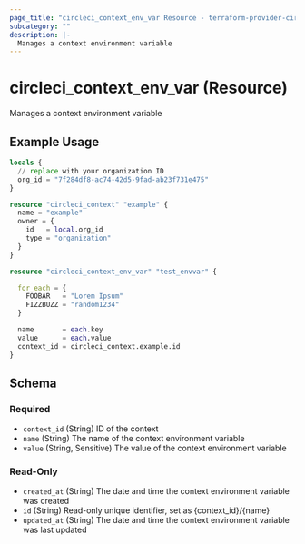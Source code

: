 ```yaml
---
page_title: "circleci_context_env_var Resource - terraform-provider-circleci"
subcategory: ""
description: |-
  Manages a context environment variable
---
```


# circleci_context_env_var (Resource)

Manages a context environment variable

## Example Usage

```terraform
locals {
  // replace with your organization ID
  org_id = "7f284df8-ac74-42d5-9fad-ab23f731e475"
}

resource "circleci_context" "example" {
  name = "example"
  owner = {
    id   = local.org_id
    type = "organization"
  }
}

resource "circleci_context_env_var" "test_envvar" {

  for_each = {
    FOOBAR   = "Lorem Ipsum"
    FIZZBUZZ = "random1234"
  }

  name       = each.key
  value      = each.value
  context_id = circleci_context.example.id
}
```

<!-- schema generated by tfplugindocs -->
## Schema

### Required

- `context_id` (String) ID of the context
- `name` (String) The name of the context environment variable
- `value` (String, Sensitive) The value of the context environment variable

### Read-Only

- `created_at` (String) The date and time the context environment variable was created
- `id` (String) Read-only unique identifier, set as {context_id}/{name}
- `updated_at` (String) The date and time the context environment variable was last updated
